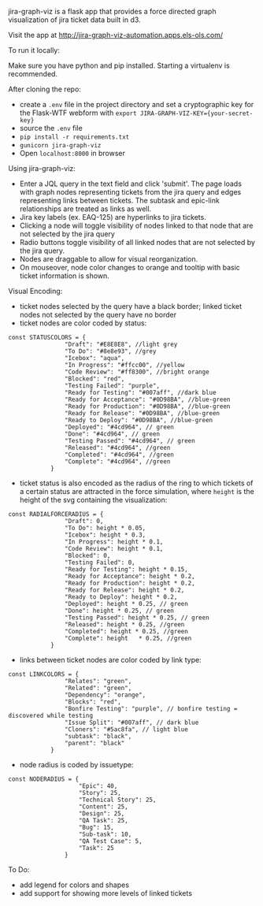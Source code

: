 jira-graph-viz is a flask app that provides a force directed graph visualization of jira ticket data built in d3.

Visit the app at http://jira-graph-viz-automation.apps.els-ols.com/

To run it locally:

Make sure you have python and pip installed. Starting a virtualenv is recommended.

After cloning the repo:
- create a `.env` file in the project directory and set a cryptographic key for the Flask-WTF webform with `export JIRA-GRAPH-VIZ-KEY={your-secret-key}`
- source the `.env` file
- `pip install -r requirements.txt`
- `gunicorn jira-graph-viz`
- Open `localhost:8000` in browser

Using jira-graph-viz:
- Enter a JQL query in the text field and click 'submit'. The page loads with graph nodes representing tickets from the jira query and edges representing links between tickets. The subtask and epic-link relationships are treated as links as well.
- Jira key labels (ex. EAQ-125) are hyperlinks to jira tickets.
- Clicking a node will toggle visibility of nodes linked to that node that are not selected by the jira query
- Radio buttons toggle visibility of all linked nodes that are not selected by the jira query.
- Nodes are draggable to allow for visual reorganization.
- On mouseover, node color changes to orange and tooltip with basic ticket information is shown.


Visual Encoding:
- ticket nodes selected by the query have a black border; linked ticket nodes not selected by the query have no border
- ticket nodes are color coded by status: 
```
const STATUSCOLORS = {
                "Draft": "#E8E8E8", //light grey
                "To Do": "#8e8e93", //grey
                "Icebox": "aqua",
                "In Progress": "#ffcc00", //yellow
                "Code Review": "#ff8300", //bright orange
                "Blocked": "red",
                "Testing Failed": "purple",
                "Ready for Testing": "#007aff", //dark blue
                "Ready for Acceptance": "#0D98BA", //blue-green
                "Ready for Production": "#0D98BA", //blue-green
                "Ready for Release": "#0D98BA", //blue-green
                "Ready to Deploy": "#0D98BA", //blue-green
                "Deployed": "#4cd964", // green
                "Done": "#4cd964", // green
                "Testing Passed": "#4cd964", // green
                "Released": "#4cd964", //green
                "Completed": "#4cd964", //green
                "Complete": "#4cd964", //green
            }
```
- ticket status is also encoded as the radius of the ring to which tickets of a certain status are attracted in the force simulation, where `height` is the height of the svg containing the visualization:
```
const RADIALFORCERADIUS = {
                "Draft": 0,
                "To Do": height * 0.05,
                "Icebox": height * 0.3,
                "In Progress": height * 0.1,
                "Code Review": height * 0.1,
                "Blocked": 0,
                "Testing Failed": 0,
                "Ready for Testing": height * 0.15,
                "Ready for Acceptance": height * 0.2,
                "Ready for Production": height * 0.2,
                "Ready for Release": height * 0.2,
                "Ready to Deploy": height * 0.2,
                "Deployed": height * 0.25, // green
                "Done": height * 0.25, // green
                "Testing Passed": height * 0.25, // green
                "Released": height * 0.25, //green
                "Completed": height * 0.25, //green
                "Complete": height   * 0.25, //green
            }
```
- links between ticket nodes are color coded by link type:
```
const LINKCOLORS = {
                "Relates": "green",
                "Related": "green",
                "Dependency": "orange",
                "Blocks": "red",
                "Bonfire Testing": "purple", // bonfire testing = discovered while testing
                "Issue Split": "#007aff", // dark blue
                "Cloners": "#5ac8fa", // light blue
                "subtask": "black",
                "parent": "black"
            }
```
- node radius is coded by issuetype:
```
const NODERADIUS = {
                    "Epic": 40,
                    "Story": 25,
                    "Technical Story": 25,
                    "Content": 25,
                    "Design": 25,
                    "QA Task": 25,
                    "Bug": 15,
                    "Sub-task": 10,
                    "QA Test Case": 5,
                    "Task": 25
                }
```

To Do:

- add legend for colors and shapes
- add support for showing more levels of linked tickets
